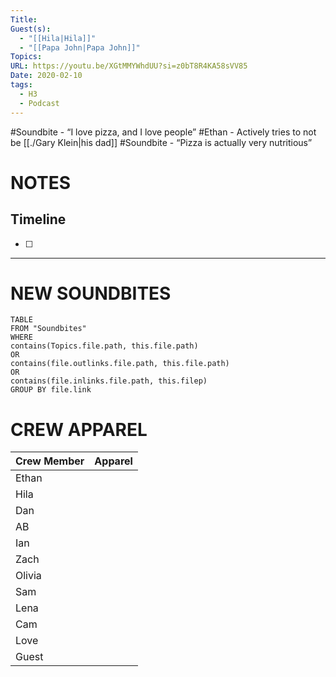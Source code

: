 ```yaml
---
Title: 
Guest(s):
  - "[[Hila|Hila]]"
  - "[[Papa John|Papa John]]"
Topics: 
URL: https://youtu.be/XGtMMYWhdUU?si=z0bT8R4KA58sVV85
Date: 2020-02-10
tags:
  - H3
  - Podcast
---
```

#Soundbite - “I love pizza, and I love people”
#Ethan - Actively tries to not be [[./Gary Klein|his dad]]
#Soundbite - “Pizza is actually very nutritious”
# NOTES

## Timeline
- [ ] 


___
# NEW SOUNDBITES
``` dataview
TABLE
FROM "Soundbites"
WHERE 
contains(Topics.file.path, this.file.path) 
OR 
contains(file.outlinks.file.path, this.file.path)
OR
contains(file.inlinks.file.path, this.filep)
GROUP BY file.link
```

# CREW APPAREL

| Crew Member | Apparel |
| ----------- | ------- |
| Ethan       |         |
| Hila        |         |
| Dan         |         |
| AB          |         |
| Ian         |         |
| Zach        |         |
| Olivia      |         |
| Sam         |         |
| Lena        |         |
| Cam         |         |
| Love        |         |
| Guest       |         |
